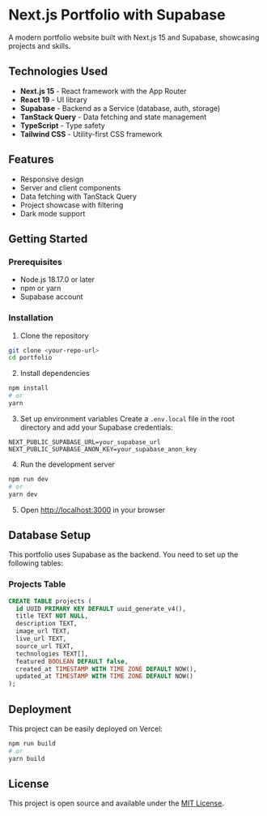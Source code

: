 # Next.js Portfolio with Supabase

A modern portfolio website built with Next.js 15 and Supabase, showcasing projects and skills.

## Technologies Used

- **Next.js 15** - React framework with the App Router
- **React 19** - UI library
- **Supabase** - Backend as a Service (database, auth, storage)
- **TanStack Query** - Data fetching and state management
- **TypeScript** - Type safety
- **Tailwind CSS** - Utility-first CSS framework

## Features

- Responsive design
- Server and client components
- Data fetching with TanStack Query
- Project showcase with filtering
- Dark mode support

## Getting Started

### Prerequisites

- Node.js 18.17.0 or later
- npm or yarn
- Supabase account

### Installation

1. Clone the repository

```bash
git clone <your-repo-url>
cd portfolio
```

2. Install dependencies

```bash
npm install
# or
yarn
```

3. Set up environment variables
   Create a `.env.local` file in the root directory and add your Supabase credentials:

```
NEXT_PUBLIC_SUPABASE_URL=your_supabase_url
NEXT_PUBLIC_SUPABASE_ANON_KEY=your_supabase_anon_key
```

4. Run the development server

```bash
npm run dev
# or
yarn dev
```

5. Open [http://localhost:3000](http://localhost:3000) in your browser

## Database Setup

This portfolio uses Supabase as the backend. You need to set up the following tables:

### Projects Table

```sql
CREATE TABLE projects (
  id UUID PRIMARY KEY DEFAULT uuid_generate_v4(),
  title TEXT NOT NULL,
  description TEXT,
  image_url TEXT,
  live_url TEXT,
  source_url TEXT,
  technologies TEXT[],
  featured BOOLEAN DEFAULT false,
  created_at TIMESTAMP WITH TIME ZONE DEFAULT NOW(),
  updated_at TIMESTAMP WITH TIME ZONE DEFAULT NOW()
);
```

## Deployment

This project can be easily deployed on Vercel:

```bash
npm run build
# or
yarn build
```

## License

This project is open source and available under the [MIT License](LICENSE).
